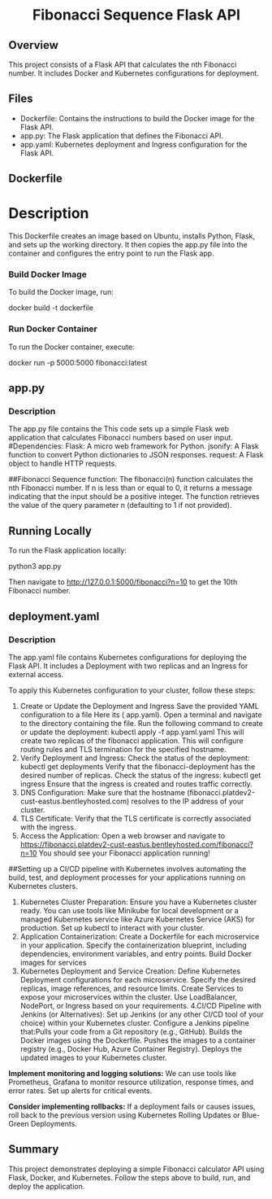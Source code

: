 <h1 align="center"> Fibonacci Sequence  Flask API

## Overview
This project consists of a Flask API that calculates the nth Fibonacci number. It includes Docker and Kubernetes configurations for deployment.

## Files
- Dockerfile: Contains the instructions to build the Docker image for the Flask API.
- app.py: The Flask application that defines the Fibonacci API.
- app.yaml: Kubernetes deployment and Ingress configuration for the Flask API.

## Dockerfile

# Description
This Dockerfile creates an image based on Ubuntu, installs Python, Flask, and sets up the working directory. It then copies the app.py file into the container and configures the entry point to run the Flask app.


### Build Docker Image
To build the Docker image, run:

docker build -t dockerfile


### Run Docker Container
To run the Docker container, execute:

docker run -p 5000:5000 fibonacci:latest


## app.py

### Description
The app.py file contains the This code sets up a simple Flask web application that calculates Fibonacci numbers based on user input. 
 #Dependencies:
Flask: A micro web framework for Python.
jsonify: A Flask function to convert Python dictionaries to JSON responses.
request: A Flask object to handle HTTP requests.


##Fibonacci Sequence function:
The fibonacci(n) function calculates the nth Fibonacci number.
If n is less than or equal to 0, it returns a message indicating that the input should be a positive integer.
The function retrieves the value of the query parameter n (defaulting to 1 if not provided).


## Running Locally
To run the Flask application locally:

python3 app.py

Then navigate to http://127.0.0.1:5000/fibonacci?n=10 to get the 10th Fibonacci number.

## deployment.yaml

### Description
The app.yaml file contains Kubernetes configurations for deploying the Flask API. It includes a Deployment with two replicas and an Ingress for external access.
 
To apply this Kubernetes configuration to your cluster, follow these steps:
1.	Create or Update the Deployment and Ingress 
	Save the provided YAML configuration to a file Here its ( app.yaml).
	Open a terminal and navigate to the directory containing the file.
	Run the following command to create or update the deployment:
	kubectl apply -f app.yaml.yaml
	This will create two replicas of the fibonacci application.
	This will configure routing rules and TLS termination for the specified hostname.
2.	Verify Deployment and Ingress:
	Check the status of the deployment:
	kubectl get deployments
	Verify that the fibonacci-deployment has the desired number of replicas.
	Check the status of the ingress:
	kubectl get ingress
	Ensure that the ingress is created and routes traffic correctly.
3.	DNS Configuration:
	Make sure that the hostname (fibonacci.platdev2-cust-eastus.bentleyhosted.com) resolves to the IP address of your cluster.
4.	TLS Certificate:
	Verify that the TLS certificate is correctly associated with the ingress.
5.	Access the Application:
	Open a web browser and navigate to https://fibonacci.platdev2-cust-eastus.bentleyhosted.com/fibonacci?n=10
	You should see your Fibonacci application running!
 

##Setting up a CI/CD pipeline with Kubernetes involves automating the build, test, and deployment processes for your applications running on Kubernetes clusters. 

1. Kubernetes Cluster Preparation:
Ensure you have a Kubernetes cluster ready. You can use tools like Minikube for local development or a managed Kubernetes service like Azure Kubernetes Service (AKS) for production.
Set up kubectl to interact with your cluster.
2. Application Containerization:
Create a Dockerfile for each microservice in your application. Specify the containerization blueprint, including dependencies, environment variables, and entry points.
Build Docker images for services 
3. Kubernetes Deployment and Service Creation:
Define Kubernetes Deployment configurations for each microservice. Specify the desired replicas, image references, and resource limits.
Create Services to expose your microservices within the cluster. Use LoadBalancer, NodePort, or Ingress based on your requirements.
4.CI/CD Pipeline with Jenkins (or Alternatives):
Set up Jenkins (or any other CI/CD tool of your choice) within your Kubernetes cluster.
Configure a Jenkins pipeline that:Pulls your code from a Git repository (e.g., GitHub).
Builds the Docker images using the Dockerfile.
Pushes the images to a container registry (e.g., Docker Hub, Azure Container Registry).
Deploys the updated images to your Kubernetes cluster.



**Implement monitoring and logging solutions:**
We can use  tools like Prometheus, Grafana to  monitor resource utilization, response times, and error rates.
Set up alerts for critical events.


**Consider implementing rollbacks:**
If a deployment fails or causes issues, roll back to the previous version using Kubernetes Rolling Updates or Blue-Green Deployments.


## Summary
This project demonstrates deploying a simple Fibonacci calculator API using Flask, Docker, and Kubernetes. Follow the steps above to build, run, and deploy the application.



